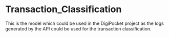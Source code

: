# Transaction_Classification
This is the model which could be used in the DigiPocket project as the logs generated by the API could be used for the transaction classification.
